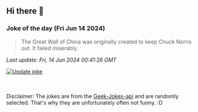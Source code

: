 ## Hi there 👋

### Joke of the day (Fri Jun 14 2024)
<!-- joke -->
>The Great Wall of China was originally created to keep Chuck Norris out. It failed miserably.
<!-- /joke -->

*Last update: Fri, 14 Jun 2024 00:41:26 GMT*

[![Update joke](https://github.com/nclskfm/nclskfm/actions/workflows/joke.yml/badge.svg)](https://github.com/nclskfm/nclskfm/actions/workflows/joke.yml)

<br><br>
Disclaimer: The jokes are from the [Geek-Jokes-api](https://github.com/sameerkumar18/geek-joke-api) and are randomly selected. That's why they are unfortunately often not funny. :D
